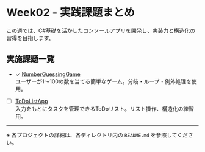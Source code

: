 # Week02 - 実践課題まとめ

この週では、C#基礎を活かしたコンソールアプリを開発し、実装力と構造化の習得を目指します。

## 実施課題一覧

- &check;  [NumberGuessingGame](./NumberGuessingGame/README.md)  
  ユーザーが1〜100の数を当てる簡単なゲーム。分岐・ループ・例外処理を使用。

- [ ]  [ToDoListApp](./ToDoListApp/README.md)  
  入力をもとにタスクを管理できるToDoリスト。リスト操作、構造化の練習用。

---
※ 各プロジェクトの詳細は、各ディレクトリ内の `README.md` を参照してください。
